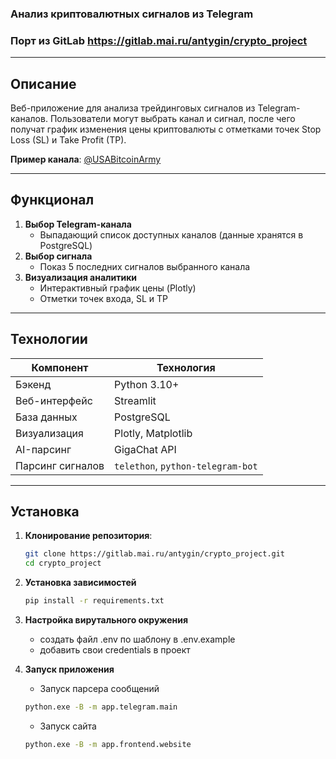 ### Анализ криптовалютных сигналов из Telegram
### Порт из GitLab https://gitlab.mai.ru/antygin/crypto_project

---

## Описание  
Веб-приложение для анализа трейдинговых сигналов из Telegram-каналов. Пользователи могут выбрать канал и сигнал, после чего получат график изменения цены криптовалюты с отметками точек Stop Loss (SL) и Take Profit (TP).  

**Пример канала**: [@USABitcoinArmy](https://t.me/USABitcoinArmy)

---

## Функционал  
1. **Выбор Telegram-канала**  
   - Выпадающий список доступных каналов (данные хранятся в PostgreSQL)  
2. **Выбор сигнала**  
   - Показ 5 последних сигналов выбранного канала  
3. **Визуализация аналитики**  
   - Интерактивный график цены (Plotly)  
   - Отметки точек входа, SL и TP  
---

## Технологии  
| Компонент        | Технология                         |
|------------------|------------------------------------|
| Бэкенд          | Python 3.10+                       |
| Веб-интерфейс   | Streamlit                          |
| База данных     | PostgreSQL                         |
| Визуализация    | Plotly, Matplotlib                 |
| AI-парсинг    | GigaChat API                       |
| Парсинг сигналов | `telethon`, `python-telegram-bot`  |

---

## Установка  
1. **Клонирование репозитория**:  
   ```bash
   git clone https://gitlab.mai.ru/antygin/crypto_project.git
   cd crypto_project
2. **Установка зависимостей**   
    ```bash
    pip install -r requirements.txt
3. **Настройка вирутального окружения**
     - cоздать файл .env по шаблону в .env.example
     - добавить свои credentials в проект

4. **Запуск приложения**
   - Запуск парсера сообщений  
    ```bash
    python.exe -B -m app.telegram.main
    ```
   - Запуск сайта  
    ```bash
    python.exe -B -m app.frontend.website
    ```  
